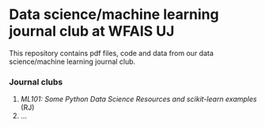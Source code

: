 # Data science/machine learning journal club at WFAIS UJ

This repository contains pdf files, code and data from our data science/machine learning journal club.

### Journal clubs

1. *ML101: Some Python Data Science Resources and scikit-learn examples* (RJ)
2. ...
